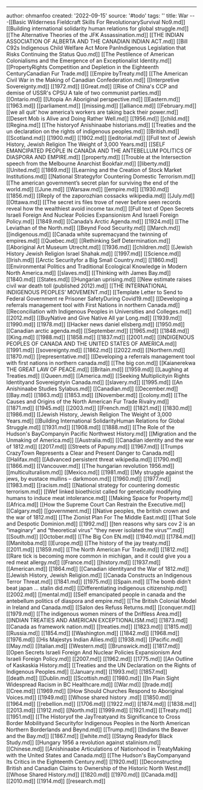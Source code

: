 ---
author: ohmanfoo
created: '2022-09-15'
source: '#todo'
tags: ''
title: War
---[[Basic Wilderness Fieldcraft Skills For RevolutionarySurvival No9.md]]
[[Building international solidarity human relations for global struggle.md]]
[[The Alternative Theories of the JFK Assassination.md]]
[[THE INDIAN ASSOCIATION OF ALBERTA AND THE CANADIAN INDIAN ACT.md]]
[[Bill C92s Indigenous Child Welfare Act More PanIndigenous Legislation that Risks Continuing the Status Quo.md]]
[[The Pestilence of American Colonialisms and the Emergence of an Exceptionalist Identity.md]]
[[PropertyRights Competition and Depletion in the Eighteenth CenturyCanadian Fur Trade.md]]
[[Empire byTreaty.md]]
[[The American Civil War in the Making of Canadian Confederation.md]]
[[Interpretive Sovereignty.md]]
[[1972.md]]
[[Great.md]]
[[Rise of China's CCP and demise of USSR's CPSU A tale of two communist parties.md]]
[[Ontario.md]]
[[Utopia An Aboriginal perspective.md]]
[[Eastern.md]]
[[1963.md]]
[[parliament.md]]
[[missing.md]]
[[alliance.md]]
[[February.md]]
[[we all quit’ how america’s workers are taking back their power.md]]
[[Desert Mob is Alive and Doing Rather Well.md]]
[[1956.md]]
[[child.md]]
[[Regina.md]]
[[The historyof Anishinaabe historians.md]]
[[Treaties and the un declaration on the rights of indigenous peoples.md]]
[[British.md]]
[[Scotland.md]]
[[1900.md]]
[[1902.md]]
[[editorial.md]]
[[Full text of Jewish History, Jewish Religion The Weight of 3,000 Years.md]]
[[SELF EMANCIPATED PEOPLE IN CANADA AND THE ANTEBELLUM POLITICS OF DIASPORA AND EMPIRE.md]]
[[property.md]]
[[Trouble at the Intersection speech from the Melbourne Anarchist Bookfair.md]]
[[liberty.md]]
[[United.md]]
[[1869.md]]
[[Learning and the Creation of Stock Market Institutions.md]]
[[National Strategyfor Countering Domestic Terrorism.md]]
[[The american government’s secret plan for surviving the end of the world.md]]
[[June.md]]
[[Warsaw.md]]
[[empire.md]]
[[1930.md]]
[[1856.md]]
[[Reply of the zaporozhian cossacks wikipedia.md]]
[[July.md]]
[[Ottawa.md]]
[[The secret irs files trove of never before seen records reveal how the wealthiest avoid income tax.md]]
[[Full text of Open Secrets Israeli Foreign And Nuclear Policies Expansionism And Israeli Foreign Policy.md]]
[[1849.md]]
[[Canada’s Arctic Agenda.md]]
[[1924.md]]
[[The Leviathan of the North.md]]
[[Beynd Food Security.md]]
[[March.md]]
[[indigenous.md]]
[[Canada white supremacyand the twinning of empires.md]]
[[Quebec.md]]
[[Rethinking Self Determination.md]]
[[Aboriginal Art Museum Utrecht.md]]
[[1936.md]]
[[children.md]]
[[Jewish History Jewish Religion Israel Shahak.md]]
[[1997.md]]
[[Science.md]]
[[Irish.md]]
[[Arctic Securityfor a Big Small Country.md]]
[[1860.md]]
[[Environmental Politics and Traditional Ecological Knowledge in Modern North America.md]]
[[slaves.md]]
[[Thinking with James Bay.md]]
[[1840.md]]
[[States.md]]
[[Hungarian uprising.md]]
[[New estimate raises civil war death toll (published 2012).md]]
[[THE INTERNATIONAL INDIGENOUS PEOPLES’ MOVEMENT.md]]
[[Template Letter to Send to Federal Government re Prisoner SafetyDuring Covid19.md]]
[[Developing a referrals management tool with First Nations in northern Canada.md]]
[[Reconciliation with Indigenous Peoples in Universities and Colleges.md]]
[[2012.md]]
[[BuyNative and Give Native All yar Long.md]]
[[1939.md]]
[[1990.md]]
[[1978.md]]
[[Hacker news daniel ellsberg.md]]
[[1950.md]]
[[Canadian arctic agenda.md]]
[[September.md]]
[[1965.md]]
[[1848.md]]
[[King.md]]
[[1988.md]]
[[1858.md]]
[[1837.md]]
[[2001.md]]
[[INDIGENOUS PEOPLES OF CANADA AND THE UNITED STATES OF AMERICA.md]]
[[1991.md]]
[[sovereignty.md]]
[[1862.md]]
[[2022.md]]
[[Northern.md]]
[[1870.md]]
[[representative.md]]
[[Developing a referrals management tool with first nations in northern canada.md]]
[[The big con.md]]
[[Kaianerekwa THE GREAT LAW OF PEACE.md]]
[[Britain.md]]
[[1959.md]]
[[Laughing at Treaties.md]]
[[Queen.md]]
[[America.md]]
[[Seeking Multiplicityin Rights Identityand Sovereigntyin Canada.md]]
[[slavery.md]]
[[1995.md]]
[[An Anishinaabe Studies Sylabus.md]]
[[Canadian.md]]
[[December.md]]
[[Bay.md]]
[[1863.md]]
[[1853.md]]
[[November.md]]
[[colony.md]]
[[The Causes and Origins of the North American Fur Trade Rivalry.md]]
[[1871.md]]
[[1945.md]]
[[2003.md]]
[[French.md]]
[[1821.md]]
[[1830.md]]
[[1986.md]]
[[Jewish History, Jewish Religion The Weight of 3,000 Years.md]]
[[Building International SolidarityHuman Relations for Global Struggle.md]]
[[1931.md]]
[[1908.md]]
[[1888.md]]
[[The Role of the Hudson's BayCompanyin Pacific Northwest History.md]]
[[Migration and the Unmaking of America.md]]
[[Australia.md]]
[[Canadian identity and the war of 1812.md]]
[[2017.md]]
[[Streets of Papuny.md]]
[[1967.md]]
[[Trumps CrazyTown Represents a Clear and Present Danger to Canada.md]]
[[Halifax.md]]
[[Advanced persistent threat wikipedia.md]]
[[1790.md]]
[[1866.md]]
[[Vancouver.md]]
[[The hungarian revolution 1956.md]]
[[multiculturalism.md]]
[[Mexico.md]]
[[1981.md]]
[[My struggle against the jews, by eustace mullins – darkmoon.md]]
[[1960.md]]
[[1977.md]]
[[1983.md]]
[[racism.md]]
[[National strategy for countering domestic terrorism.md]]
[[Wef linked bioethicist called for genetically modifying humans to induce meat intolerance.md]]
[[Making Space for Property.md]]
[[Africa.md]]
[[How the Supreme Court Can Restrain the Executive.md]]
[[Calgary.md]]
[[government.md]]
[[Native peoples, the british crown and the war of 1812.md]]
[[The Zionist Plan For The Middle East.md]]
[[That Sole and Despotic Dominion.md]]
[[1992.md]]
[[ten reasons why sars cov 2 is an “imaginary” and “theoretical virus”  “they never isolated the virus””.md]]
[[South.md]]
[[October.md]]
[[The Big Con EN.md]]
[[1940.md]]
[[1784.md]]
[[Manitoba.md]]
[[Europe.md]]
[[The history of the jay treaty.md]]
[[2011.md]]
[[1859.md]]
[[The North American Fur Trade.md]]
[[1812.md]]
[[Rare tick is becoming more common in michigan, and it could give you a red meat allergy.md]]
[[France.md]]
[[history.md]]
[[1937.md]]
[[American.md]]
[[1864.md]]
[[Canadian identityand the War of 1812.md]]
[[Jewish History, Jewish Religion.md]]
[[Canada Constructs an Indigenous Terror Threat.md]]
[[1841.md]]
[[1975.md]]
[[Spain.md]]
[[The bomb didn’t beat japan … stalin did.md]]
[[Differentiating indigenous citizenship.md]]
[[2002.md]]
[[mental.md]]
[[Self emancipated people in canada and the antebellum politics of diaspora and empire.md]]
[[The British Colonial Model in Ireland and Canada.md]]
[[Salon des Refuss Returns.md]]
[[conquer.md]]
[[1979.md]]
[[The indigenous women miners of the Driftless Area.md]]
[[INDIAN TREATIES AND AMERICAN EXCEPTIONALISM.md]]
[[1873.md]]
[[Canada as framework nation.md]]
[[treaties.md]]
[[1823.md]]
[[1815.md]]
[[Russia.md]]
[[1854.md]]
[[Washington.md]]
[[1842.md]]
[[1968.md]]
[[1976.md]]
[[His Majestys Indian Allies.md]]
[[1938.md]]
[[Pacific.md]]
[[May.md]]
[[Italian.md]]
[[Western.md]]
[[Brunswick.md]]
[[1817.md]]
[[Open Secrets Israeli Foreign And Nuclear Policies Expansionism And Israeli Foreign Policy.md]]
[[2007.md]]
[[1962.md]]
[[1775.md]]
[[An Outline of Kaskaskia History.md]]
[[Treaties and the UN Declaration on the Rights of Indigenous Peoples.md]]
[[January.md]]
[[1993.md]]
[[1857.md]]
[[death.md]]
[[Dublin.md]]
[[Scottish.md]]
[[1980.md]]
[[In Plain Sight Widespread Racism in BC Healthcare.md]]
[[War.md]]
[[trade.md]]
[[Cree.md]]
[[1969.md]]
[[How Should Churches Respond to Aboriginal Voices.md]]
[[1949.md]]
[[Whose shared history .md]]
[[1850.md]]
[[1964.md]]
[[rebellion.md]]
[[1706.md]]
[[1922.md]]
[[1874.md]]
[[1838.md]]
[[2013.md]]
[[1912.md]]
[[North.md]]
[[1999.md]]
[[1921.md]]
[[Treaty.md]]
[[1951.md]]
[[The Historyof the JayTreatyand its Significance to Cross Border Mobilityand Securityfor Indigenous Peoples in the North American Northern Borderlands and Beynd.md]]
[[Trump.md]]
[[Indians the Beaver and the Bay.md]]
[[1867.md]]
[[white.md]]
[[Stayng Readyfor Black Study.md]]
[[Hungary 1956 a revolution against stalinism.md]]
[[Chinese.md]]
[[Anishinaabe Articulations of Nationhood in TreatyMaking with the United States and Canada.md]]
[[The Hudson's BayCompanyand Its Critics in the Eighteenth Century.md]]
[[1920.md]]
[[Deconstructing British and Canadian Claims to Ownership of the Historic North West.md]]
[[Whose Shared History.md]]
[[1820.md]]
[[1970.md]]
[[Canada.md]]
[[2010.md]]
[[1914.md]]
[[research.md]]

